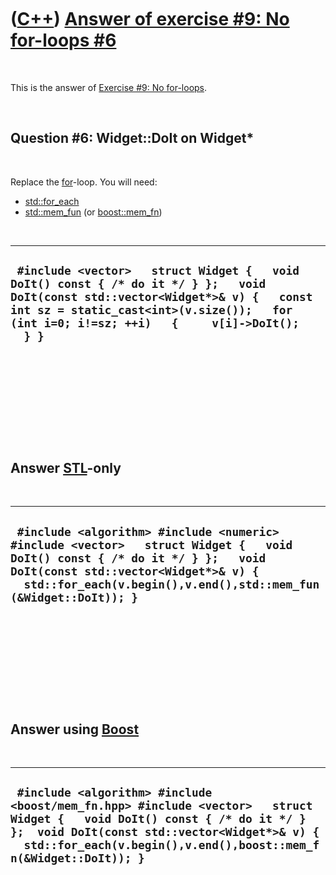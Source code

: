 
 

 

 

 

 

([C++](Cpp.md)) [Answer of exercise \#9: No for-loops \#6](CppExerciseNoForLoopsAnswer6.md)
=============================================================================================

 

This is the answer of [Exercise \#9: No
for-loops](CppExerciseNoForLoops.md).

 

Question \#6: Widget::DoIt on Widget\*
--------------------------------------

 

Replace the [for](CppFor.md)-loop. You will need:

-   [std::for\_each](CppStdFor_each.md)
-   [std::mem\_fun](CppStdMem_fun.md) (or [boost::mem\_fn](CppStdMem_fn.md))

 

  ---------------------------------------------------------------------------------------------------------------------------------------------------------------------------------------------------------------------------------
  ` #include <vector>   struct Widget {   void DoIt() const { /* do it */ } };   void DoIt(const std::vector<Widget*>& v) {   const int sz = static_cast<int>(v.size());   for (int i=0; i!=sz; ++i)   {     v[i]->DoIt();   } }`
  ---------------------------------------------------------------------------------------------------------------------------------------------------------------------------------------------------------------------------------

 

 

 

 

 

Answer [STL](CppStl.md)-only
-----------------------------

 

  --------------------------------------------------------------------------------------------------------------------------------------------------------------------------------------------------------------------------------------
  ` #include <algorithm> #include <numeric> #include <vector>   struct Widget {   void DoIt() const { /* do it */ } };   void DoIt(const std::vector<Widget*>& v) {   std::for_each(v.begin(),v.end(),std::mem_fun(&Widget::DoIt)); }`
  --------------------------------------------------------------------------------------------------------------------------------------------------------------------------------------------------------------------------------------

 

 

 

 

 

Answer using [Boost](CppBoost.md)
----------------------------------

 

  -----------------------------------------------------------------------------------------------------------------------------------------------------------------------------------------------------------------------------------------------
  ` #include <algorithm> #include <boost/mem_fn.hpp> #include <vector>   struct Widget {   void DoIt() const { /* do it */ } };  void DoIt(const std::vector<Widget*>& v) {   std::for_each(v.begin(),v.end(),boost::mem_fn(&Widget::DoIt)); }`
  -----------------------------------------------------------------------------------------------------------------------------------------------------------------------------------------------------------------------------------------------

 

 

 

 

 

 

